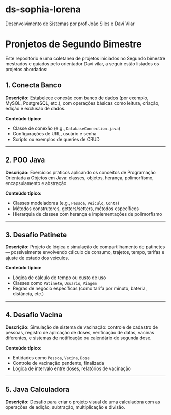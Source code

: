 # ds-sophia-lorena
Desenvolvimento de Sistemas por prof João Siles e Davi Vilar
<h1 aling="center">Pronjetos de Segundo Bimestre</h1>
Este repositório é uma coletanea de projetos iniciados no Segundo bimestre mestrados e guiados pelo orientador Davi vilar, a seguir estão listados os projetos abordados:

## 1. Conecta Banco
**Descrição:** Estabelece conexão com banco de dados (por exemplo, MySQL, PostgreSQL, etc.), com operações básicas como leitura, criação, edição e exclusão de dados.

**Conteúdo típico:**
- Classe de conexão (e.g., `DatabaseConnection.java`)
- Configurações de URL, usuário e senha
- Scripts ou exemplos de queries de CRUD

---

## 2. POO Java
**Descrição:** Exercícios práticos aplicando os conceitos de Programação Orientada a Objetos em Java: classes, objetos, herança, polimorfismo, encapsulamento e abstração.

**Conteúdo típico:**
- Classes modeladoras (e.g., `Pessoa`, `Veiculo`, `Conta`)
- Métodos construtores, getters/setters, métodos específicos
- Hierarquia de classes com herança e implementações de polimorfismo

---

## 3. Desafio Patinete
**Descrição:** Projeto de lógica e simulação de compartilhamento de patinetes — possivelmente envolvendo cálculo de consumo, trajetos, tempo, tarifas e ajuste de estado dos veículos.

**Conteúdo típico:**
- Lógica de cálculo de tempo ou custo de uso
- Classes como `Patinete`, `Usuario`, `Viagem`
- Regras de negócio específicas (como tarifa por minuto, bateria, distância, etc.)

---

## 4. Desafio Vacina
**Descrição:** Simulação de sistema de vacinação: controle de cadastro de pessoas, registro de aplicação de doses, verificação de datas, vacinas diferentes, e sistemas de notificação ou calendário de segunda dose.

**Conteúdo típico:**
- Entidades como `Pessoa`, `Vacina`, `Dose`
- Controle de vacinação pendente, finalizada
- Lógica de intervalo entre doses, relatórios de vacinação

---

## 5. Java Calculadora
**Descrição:** Desafio para criar o projeto visual de uma calculadora com as operações de adição, subtração, multiplicação e divisão. 